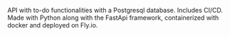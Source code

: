 API with to-do functionalities with a Postgresql database. Includes CI/CD.
Made with Python along with the FastApi framework, containerized with docker and deployed on Fly.io.
